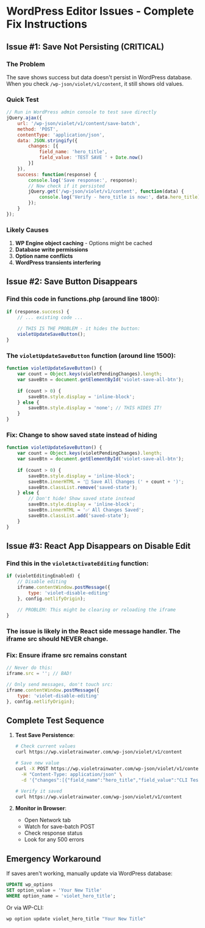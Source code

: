 # WordPress Editor Issues - Complete Fix Instructions

## Issue #1: Save Not Persisting (CRITICAL)

### The Problem
The save shows success but data doesn't persist in WordPress database. When you check `/wp-json/violet/v1/content`, it still shows old values.

### Quick Test
```javascript
// Run in WordPress admin console to test save directly
jQuery.ajax({
    url: '/wp-json/violet/v1/content/save-batch',
    method: 'POST',
    contentType: 'application/json',
    data: JSON.stringify({
        changes: [{
            field_name: 'hero_title',
            field_value: 'TEST SAVE ' + Date.now()
        }]
    }),
    success: function(response) {
        console.log('Save response:', response);
        // Now check if it persisted
        jQuery.get('/wp-json/violet/v1/content', function(data) {
            console.log('Verify - hero_title is now:', data.hero_title);
        });
    }
});
```

### Likely Causes
1. **WP Engine object caching** - Options might be cached
2. **Database write permissions**
3. **Option name conflicts**
4. **WordPress transients interfering**

## Issue #2: Save Button Disappears

### Find this code in functions.php (around line 1800):
```javascript
if (response.success) {
    // ... existing code ...
    
    // THIS IS THE PROBLEM - it hides the button:
    violetUpdateSaveButton();
}
```

### The `violetUpdateSaveButton` function (around line 1500):
```javascript
function violetUpdateSaveButton() {
    var count = Object.keys(violetPendingChanges).length;
    var saveBtn = document.getElementById('violet-save-all-btn');
    
    if (count > 0) {
        saveBtn.style.display = 'inline-block';
    } else {
        saveBtn.style.display = 'none'; // THIS HIDES IT!
    }
}
```

### Fix: Change to show saved state instead of hiding
```javascript
function violetUpdateSaveButton() {
    var count = Object.keys(violetPendingChanges).length;
    var saveBtn = document.getElementById('violet-save-all-btn');
    
    if (count > 0) {
        saveBtn.style.display = 'inline-block';
        saveBtn.innerHTML = '💾 Save All Changes (' + count + ')';
        saveBtn.classList.remove('saved-state');
    } else {
        // Don't hide! Show saved state instead
        saveBtn.style.display = 'inline-block';
        saveBtn.innerHTML = '✅ All Changes Saved';
        saveBtn.classList.add('saved-state');
    }
}
```

## Issue #3: React App Disappears on Disable Edit

### Find this in the `violetActivateEditing` function:
```javascript
if (violetEditingEnabled) {
    // Disable editing
    iframe.contentWindow.postMessage({
        type: 'violet-disable-editing'
    }, config.netlifyOrigin);
    
    // PROBLEM: This might be clearing or reloading the iframe
}
```

### The issue is likely in the React side message handler. The iframe src should NEVER change.

### Fix: Ensure iframe src remains constant
```javascript
// Never do this:
iframe.src = ''; // BAD!

// Only send messages, don't touch src:
iframe.contentWindow.postMessage({
    type: 'violet-disable-editing'
}, config.netlifyOrigin);
```

## Complete Test Sequence

1. **Test Save Persistence**:
   ```bash
   # Check current values
   curl https://wp.violetrainwater.com/wp-json/violet/v1/content
   
   # Save new value
   curl -X POST https://wp.violetrainwater.com/wp-json/violet/v1/content/save-batch \
     -H "Content-Type: application/json" \
     -d '{"changes":[{"field_name":"hero_title","field_value":"CLI Test"}]}'
   
   # Verify it saved
   curl https://wp.violetrainwater.com/wp-json/violet/v1/content
   ```

2. **Monitor in Browser**:
   - Open Network tab
   - Watch for save-batch POST
   - Check response status
   - Look for any 500 errors

## Emergency Workaround

If saves aren't working, manually update via WordPress database:
```sql
UPDATE wp_options 
SET option_value = 'Your New Title' 
WHERE option_name = 'violet_hero_title';
```

Or via WP-CLI:
```bash
wp option update violet_hero_title "Your New Title"
```
